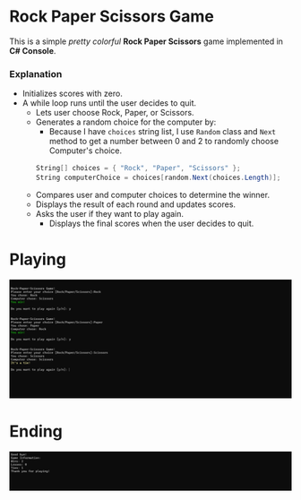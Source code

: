 ﻿# Rock Paper Scissors Game

This is a simple _pretty colorful_ **Rock Paper Scissors** game implemented in **C# Console**.

### Explanation
- Initializes scores with zero.
- A while loop runs until the user decides to quit.
  - Lets user choose Rock, Paper, or Scissors.
  - Generates a random choice for the computer by:
  	- Because I have `choices` string list, I use `Random` class and `Next` method to get a number between 0 and 2 to randomly choose Computer's choice.
    ```csharp
    String[] choices = { "Rock", "Paper", "Scissors" };
    String computerChoice = choices[random.Next(choices.Length)];
    ```
  - Compares user and computer choices to determine the winner.
  - Displays the result of each round and updates scores.
  - Asks the user if they want to play again.
    - Displays the final scores when the user decides to quit.

# Playing
![Playing](../_assets/RPS_Playing.png)

# Ending
![Ending](../_assets/RPS_Ending.png)